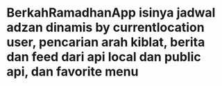 # BerkahRamadhanApp isinya jadwal adzan dinamis by currentlocation user, pencarian arah kiblat, berita dan feed dari api local dan public api, dan favorite menu
